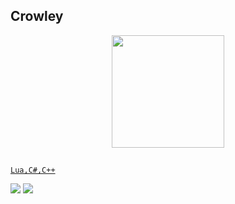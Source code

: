 ## Crowley
<div align="center">
  <a href="https://github.com/crowdv">
  <img height="180em" src="https://github-readme-stats.vercel.app/api?username=crowdv&show_icons=true&theme=dark&include_all_commits=true&count_private=true"/>
</div>
  
  ##
 
<div> 

    Lua,C#,C++

 <a href="#" target="_blank"><img src="https://img.shields.io/badge/YouTube-FF0000?style=for-the-badge&logo=youtube&logoColor=white" target="_blank"></a>
 <a href="#" target="_blank"><img src="https://img.shields.io/badge/Discord-7289DA?style=for-the-badge&logo=discord&logoColor=white" target="_blank"></a>  
</div>
